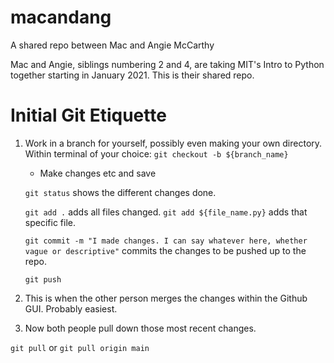 # macandang
A shared repo between Mac and Angie McCarthy

Mac and Angie, siblings numbering 2 and 4, are taking MIT's Intro to Python together starting
in January 2021. This is their shared repo. 

# Initial Git Etiquette

1) Work in a branch for yourself, possibly even making your own directory. Within terminal of your choice:
  `git checkout -b ${branch_name}`
  
   - Make changes etc and save
   
   `git status` shows the different changes done.
   
   `git add .` adds all files changed. `git add ${file_name.py}` adds that specific file.
   
   `git commit -m "I made changes. I can say whatever here, whether vague or descriptive"` commits the changes to be pushed up to the repo.
   
   `git push`
   
  
2) This is when the other person merges the changes within the Github GUI. Probably easiest.

3) Now both people pull down those most recent changes.

  `git pull` or `git pull origin main`
  
 
